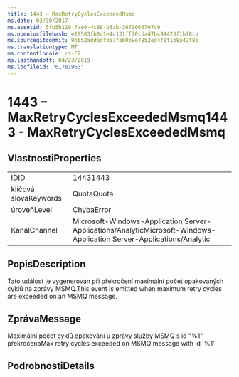 ```yaml
---
title: 1443 – MaxRetryCyclesExceededMsmq
ms.date: 03/30/2017
ms.assetid: 5fb5b119-7ae0-4c88-b3ab-3679063707d9
ms.openlocfilehash: e19583fb0d1e4c131fff0cdad7bc94423f1bf8ca
ms.sourcegitcommit: 9b552addadfb57fab0b9e7852ed4f1f1b8a42f8e
ms.translationtype: MT
ms.contentlocale: cs-CZ
ms.lasthandoff: 04/23/2019
ms.locfileid: "61781963"
---
```

# <a name="1443---maxretrycyclesexceededmsmq"></a><span data-ttu-id="ff3c8-102">1443 – MaxRetryCyclesExceededMsmq</span><span class="sxs-lookup"><span data-stu-id="ff3c8-102">1443 - MaxRetryCyclesExceededMsmq</span></span>
## <a name="properties"></a><span data-ttu-id="ff3c8-103">Vlastnosti</span><span class="sxs-lookup"><span data-stu-id="ff3c8-103">Properties</span></span>  
  
|||  
|-|-|  
|<span data-ttu-id="ff3c8-104">ID</span><span class="sxs-lookup"><span data-stu-id="ff3c8-104">ID</span></span>|<span data-ttu-id="ff3c8-105">1443</span><span class="sxs-lookup"><span data-stu-id="ff3c8-105">1443</span></span>|  
|<span data-ttu-id="ff3c8-106">klíčová slova</span><span class="sxs-lookup"><span data-stu-id="ff3c8-106">Keywords</span></span>|<span data-ttu-id="ff3c8-107">Quota</span><span class="sxs-lookup"><span data-stu-id="ff3c8-107">Quota</span></span>|  
|<span data-ttu-id="ff3c8-108">úroveň</span><span class="sxs-lookup"><span data-stu-id="ff3c8-108">Level</span></span>|<span data-ttu-id="ff3c8-109">Chyba</span><span class="sxs-lookup"><span data-stu-id="ff3c8-109">Error</span></span>|  
|<span data-ttu-id="ff3c8-110">Kanál</span><span class="sxs-lookup"><span data-stu-id="ff3c8-110">Channel</span></span>|<span data-ttu-id="ff3c8-111">Microsoft-Windows-Application Server-Applications/Analytic</span><span class="sxs-lookup"><span data-stu-id="ff3c8-111">Microsoft-Windows-Application Server-Applications/Analytic</span></span>|  
  
## <a name="description"></a><span data-ttu-id="ff3c8-112">Popis</span><span class="sxs-lookup"><span data-stu-id="ff3c8-112">Description</span></span>  
 <span data-ttu-id="ff3c8-113">Tato událost je vygenerován při překročení maximální počet opakovaných cyklů na zprávy MSMQ.</span><span class="sxs-lookup"><span data-stu-id="ff3c8-113">This event is emitted when maximum retry cycles are exceeded on an MSMQ message.</span></span>  
  
## <a name="message"></a><span data-ttu-id="ff3c8-114">Zpráva</span><span class="sxs-lookup"><span data-stu-id="ff3c8-114">Message</span></span>  
 <span data-ttu-id="ff3c8-115">Maximální počet cyklů opakování u zprávy služby MSMQ s id "%1" překročena</span><span class="sxs-lookup"><span data-stu-id="ff3c8-115">Max retry cycles exceeded on MSMQ message with id '%1'</span></span>  
  
## <a name="details"></a><span data-ttu-id="ff3c8-116">Podrobnosti</span><span class="sxs-lookup"><span data-stu-id="ff3c8-116">Details</span></span>
